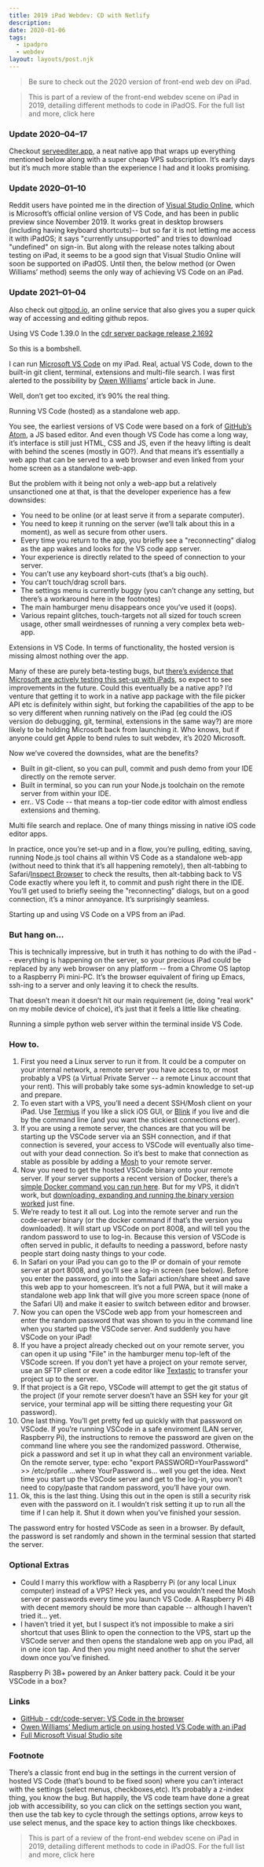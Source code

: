 ```yaml
---
title: 2019 iPad Webdev: CD with Netlify
description: 
date: 2020-01-06
tags:
  - ipadpro
  - webdev
layout: layouts/post.njk
---
```


> Be sure to check out the 2020 version of front-end web dev on iPad.

> This is part of a review of the front-end webdev scene on iPad in 2019, detailing different methods to code in iPadOS. For the full list and more, click here

### Update 2020–04–17
Checkout [serveediter.app](https://servediter.app), a neat native app that wraps up everything mentioned below along with a super cheap VPS subscription. It’s early days but it’s much more stable than the experience I had and it looks promising.

### Update 2020–01–10
Reddit users have pointed me in the direction of [Visual Studio Online](https://visualstudio.microsoft.com/services/visual-studio-online/), which is Microsoft’s official online version of VS Code, and has been in public preview since November 2019. It works great in desktop browsers (including having keyboard shortcuts)-- but so far it is not letting me access it with iPadOS; it says "currently unsupported" and tries to download "undefined" on sign-in. But along with the release notes talking about testing on iPad, it seems to be a good sign that Visual Studio Online will soon be supported on iPadOS. Until then, the below method (or Owen Williams’ method) seems the only way of achieving VS Code on an iPad.

### Update 2021–01–04
Also check out [gitpod.io](https://gitpod.io/), an online service that also gives you a super quick way of accessing and editing github repos.

Using VS Code 1.39.0 In the [cdr server package release 2.1692](https://github.com/cdr/code-server/releases/tag/2.1692-vsc1.39.2)

So this is a bombshell.

I can run [Microsoft VS Code](https://code.visualstudio.com/) on my iPad. Real, actual VS Code, down to the built-in git client, terminal, extensions and multi-file search. I was first alerted to the possibility by [Owen Williams](https://link.medium.com/4nycoirfU2)’ article back in June.

Well, don’t get too excited, it’s 90% the real thing.

Running VS Code (hosted) as a standalone web app.

You see, the earliest versions of VS Code were based on a fork of [GitHub’s Atom](https://atom.io/), a JS based editor. And even though VS Code has come a long way, it’s interface is still just HTML, CSS and JS, even if the heavy lifting is dealt with behind the scenes (mostly in GO?). And that means it’s essentially a web app that can be served to a web browser and even linked from your home screen as a standalone web-app.

But the problem with it being not only a web-app but a relatively unsanctioned one at that, is that the developer experience has a few downsides:
- You need to be online (or at least serve it from a separate computer).
- You need to keep it running on the server (we’ll talk about this in a moment), as well as secure from other users.
- Every time you return to the app, you briefly see a "reconnecting" dialog as the app wakes and looks for the VS code app server.
- Your experience is directly related to the speed of connection to your server.
- You can’t use any keyboard short-cuts (that’s a big ouch).
- You can’t touch/drag scroll bars.
- The settings menu is currently buggy (you can’t change any setting, but there’s a workaround here in the footnotes)
- The main hamburger menu disappears once you’ve used it (oops).
- Various repaint glitches, touch-targets not all sized for touch screen usage, other small weirdnesses of running a very complex beta web-app.

Extensions in VS Code. In terms of functionality, the hosted version is missing almost nothing over the app.

Many of these are purely beta-testing bugs, but [there’s evidence that Microsoft are actively testing this set-up with iPads](https://code.visualstudio.com/updates/v1_41#_browser-support), so expect to see improvements in the future. Could this eventually be a native app? I’d venture that getting it to work in a native app package with the file picker API etc is definitely within sight, but forking the capabilities of the app to be so very different when running natively on the iPad (eg could the iOS version do debugging, git, terminal, extensions in the same way?) are more likely to be holding Microsoft back from launching it. Who knows, but if anyone could get Apple to bend rules to suit webdev, it’s 2020 Microsoft.

Now we’ve covered the downsides, what are the benefits?
- Built in git-client, so you can pull, commit and push demo from your IDE directly on the remote server.
- Built in terminal, so you can run your Node.js toolchain on the remote server from within your IDE.
- err.. VS Code -- that means a top-tier code editor with almost endless extensions and theming.

Multi file search and replace. One of many things missing in native iOS code editor apps.

In practice, once you’re set-up and in a flow, you’re pulling, editing, saving, running Node.js tool chains all within VS Code as a standalone web-app (without need to think that it’s all happening remotely), then alt-tabbing to Safari/[Inspect Browser](https://apps.pdyn.net/inspect/) to check the results, then alt-tabbing back to VS Code exactly where you left it, to commit and push right there in the IDE. You’ll get used to briefly seeing the "reconnecting" dialogs, but on a good connection, it’s a minor annoyance. It’s surprisingly seamless.

Starting up and using VS Code on a VPS from an iPad.

### But hang on…
This is technically impressive, but in truth it has nothing to do with the iPad -- everything is happening on the server, so your precious iPad could be replaced by any web browser on any platform -- from a Chrome OS laptop to a Raspberry Pi mini-PC. It’s the browser equivalent of firing up Emacs, ssh-ing to a server and only leaving it to check the results.

That doesn’t mean it doesn’t hit our main requirement (ie, doing "real work" on my mobile device of choice), it’s just that it feels a little like cheating.

Running a simple python web server within the terminal inside VS Code.

### How to.
1. First you need a Linux server to run it from. It could be a computer on your internal network, a remote server you have access to, or most probably a VPS (a Virtual Private Server -- a remote Linux account that your rent). This will probably take some sys-admin knowledge to set-up and prepare.
1. To even start with a VPS, you’ll need a decent SSH/Mosh client on your iPad. Use [Termius](https://termius.com/) if you like a slick iOS GUI, or [Blink](https://www.blink.sh/) if you live and die by the command line (and you want the stickiest connections ever).
1. If you are using a remote server, the chances are that you will be starting up the VSCode server via an SSH connection, and if that connection is severed, your access to VSCode will eventually also time-out with your dead connection. So it’s best to make that connection as stable as possible by adding a [Mosh](https://mosh.org/) to your remote server.
1. Now you need to get the hosted VSCode binary onto your remote server. If your server supports a recent version of Docker, there’s a [simple Docker command you can run here](https://github.com/cdr/code-server). But for my VPS, it didn’t work, but [downloading, expanding and running the binary version worked](https://github.com/cdr/code-server) just fine.
1. We’re ready to test it all out. Log into the remote server and run the code-server binary (or the docker command if that’s the version you downloaded). It will start up VSCode on port 8008, and will tell you the random password to use to log-in. Because this version of VSCode is often served in public, it defaults to needing a password, before nasty people start doing nasty things to your code.
1. In Safari on your iPad you can go to the IP or domain of your remote server at port 8008, and you’ll see a log-in screen (see below). Before you enter the password, go into the Safari action/share sheet and save this web app to your homescreen. It’s not a full PWA, but it will make a standalone web app link that will give you more screen space (none of the Safari UI) and make it easier to switch between editor and browser.
1. Now you can open the VSCode web app from your homescreen and enter the random password that was shown to you in the command line when you started up the VSCode server. And suddenly you have VSCode on your iPad!
1. If you have a project already checked out on your remote server, you can open it up using "File" in the hamburger menu top-left of the VSCode screen. If you don’t yet have a project on your remote server, use an SFTP client or even a code editor like [Textastic](https://www.textasticapp.com/) to transfer your project up to the server.
1. If that project is a Git repo, VSCode will attempt to get the git status of the project (if your remote server doesn’t have an SSH key for your git service, your terminal app will be sitting there requesting your Git password).
1. One last thing. You’ll get pretty fed up quickly with that password on VSCode. If you’re running VSCode in a safe enviroment (LAN server, Raspberry Pi), the instructions to remove the password are given on the command line where you see the randomized password. Otherwise, pick a password and set it up in what they call an environment variable. On the remote server, type:
echo "export PASSWORD=YourPassword" >> /etc/profile
…where YourPassword is… well you get the idea. Next time you start up the VSCode server and get to the log-in, you won’t need to copy/paste that random password, you’ll have your own.
1. Ok, this is the last thing. Using this out in the open is still a security risk even with the password on it. I wouldn’t risk setting it up to run all the time if I can help it. Shut it down when you’ve finished your session.

The password entry for hosted VSCode as seen in a browser. By default, the password is set randomly and shown in the terminal session that started the server.

### Optional Extras
- Could I marry this workflow with a Raspberry Pi (or any local Linux computer) instead of a VPS? Heck yes, and you wouldn’t need the Mosh server or passwords every time you launch VS Code. A Raspberry Pi 4B with decent memory should be more than capable -- although I haven’t tried it… yet.
- I haven’t tried it yet, but I suspect it’s not impossible to make a siri shortcut that uses Blink to open the connection to the VPS, start up the VSCode server and then opens the standalone web app on you iPad, all in one icon tap. And then you might need another to shut the server down once you’ve finished.

Raspberry Pi 3B+ powered by an Anker battery pack. Could it be your VSCode in a box?

### Links
- [GitHub - cdr/code-server: VS Code in the browser](https://github.com/cdr/code-server)
- [Owen Williams’ Medium article on using hosted VS Code with an iPad](https://link.medium.com/4nycoirfU2)
- [Full Microsoft Visual Studio site](https://code.visualstudio.com/)

### Footnote
There’s a classic front end bug in the settings in the current version of hosted VS Code (that’s bound to be fixed soon) where you can’t interact with the settings (select menus, checkboxes,etc). It’s probably a z-index thing, you know the bug. But happily, the VS code team have done a great job with accessibility, so you can click on the settings section you want, then use the tab key to cycle through the settings options, arrow keys to use select menus, and the space key to action things like checkboxes.

> This is part of a review of the front-end webdev scene on iPad in 2019, detailing different methods to code in iPadOS. For the full list and more, click here